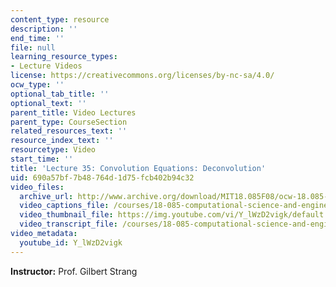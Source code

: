 ```yaml
---
content_type: resource
description: ''
end_time: ''
file: null
learning_resource_types:
- Lecture Videos
license: https://creativecommons.org/licenses/by-nc-sa/4.0/
ocw_type: ''
optional_tab_title: ''
optional_text: ''
parent_title: Video Lectures
parent_type: CourseSection
related_resources_text: ''
resource_index_text: ''
resourcetype: Video
start_time: ''
title: 'Lecture 35: Convolution Equations: Deconvolution'
uid: 690a57bf-7b48-764d-1d75-fcb402b94c32
video_files:
  archive_url: http://www.archive.org/download/MIT18.085F08/ocw-18.085-f08-lec35_300k.mp4
  video_captions_file: /courses/18-085-computational-science-and-engineering-i-fall-2008/e83265b9f8a65e0994e737c45824d8b7_Y_lWzD2vigk.vtt
  video_thumbnail_file: https://img.youtube.com/vi/Y_lWzD2vigk/default.jpg
  video_transcript_file: /courses/18-085-computational-science-and-engineering-i-fall-2008/a56d9ffb1470f7acf91987c079c883c6_Y_lWzD2vigk.pdf
video_metadata:
  youtube_id: Y_lWzD2vigk
---
```


**Instructor:** Prof. Gilbert Strang

